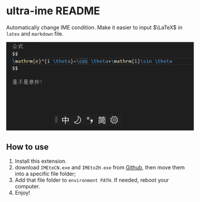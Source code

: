 # ultra-ime README

Automatically change IME condition. Make it easier to input $\LaTeX$ in `latex` and `markdown` file. 

![](https://raw.githubusercontent.com/yfzhao20/Ultra-IME-for-VSCode/main/images/IME.gif)

## How to use

1. Install this extension.
2. download `IMEtoCN.exe` and `IMEtoZH.exe` from [Github](https://github.com/yfzhao20/Ultra-IME-for-VSCode/tree/main/ime), then move them into a specific file folder;
3. Add that file folder to `environment PATH`. If needed, reboot your computer.
4. Enjoy!